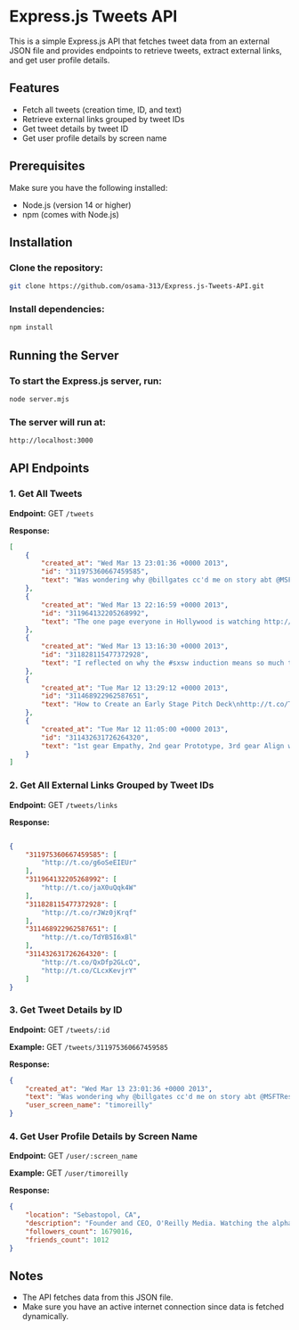 # Express.js Tweets API

This is a simple Express.js API that fetches tweet data from an external JSON file and provides endpoints to retrieve tweets, extract external links, and get user profile details.

## Features

- Fetch all tweets (creation time, ID, and text)
- Retrieve external links grouped by tweet IDs
- Get tweet details by tweet ID
- Get user profile details by screen name

## Prerequisites

Make sure you have the following installed:

- Node.js (version 14 or higher)
- npm (comes with Node.js)

## Installation

### Clone the repository:

```sh
git clone https://github.com/osama-313/Express.js-Tweets-API.git
```
### Install dependencies:
```sh
npm install
```
## Running the Server
### To start the Express.js server, run:

```sh
node server.mjs
```

### The server will run at:
```sh
http://localhost:3000
```

## API Endpoints

### 1. Get All Tweets

**Endpoint:** GET `/tweets`

**Response:**
```json
[
    {
        "created_at": "Wed Mar 13 23:01:36 +0000 2013",
        "id": "311975360667459585",
        "text": "Was wondering why @billgates cc'd me on story abt @MSFTResearch cool viral search tool; discovered I'm featured in it http://t.co/g6oSeEIEUr"
    },
    {
        "created_at": "Wed Mar 13 22:16:59 +0000 2013",
        "id": "311964132205268992",
        "text": "The one page everyone in Hollywood is watching http://t.co/jaX0uQqk4W  This is the film industry's Pebble Watch moment."
    },
    {
        "created_at": "Wed Mar 13 13:16:30 +0000 2013",
        "id": "311828115477372928",
        "text": "I reflected on why the #sxsw induction means so much to me and it took >140 chars: http://t.co/rJWz0jKrqf"
    },
    {
        "created_at": "Tue Mar 12 13:29:12 +0000 2013",
        "id": "311468922962587651",
        "text": "How to Create an Early Stage Pitch Deck\nhttp://t.co/TdYB5I6xBl\n(Great advice from @ryanspoon )"
    },
    {
        "created_at": "Tue Mar 12 11:05:00 +0000 2013",
        "id": "311432631726264320",
        "text": "1st gear Empathy, 2nd gear Prototype, 3rd gear Align w/ Reality http://t.co/QxDfp2GLcQ by @Jabaldaia http://t.co/CLcxKevjrY"
    }
]

```
### 2. Get All External Links Grouped by Tweet IDs

**Endpoint:** GET `/tweets/links`

**Response:**
```json

{
    "311975360667459585": [
        "http://t.co/g6oSeEIEUr"
    ],
    "311964132205268992": [
        "http://t.co/jaX0uQqk4W"
    ],
    "311828115477372928": [
        "http://t.co/rJWz0jKrqf"
    ],
    "311468922962587651": [
        "http://t.co/TdYB5I6xBl"
    ],
    "311432631726264320": [
        "http://t.co/QxDfp2GLcQ",
        "http://t.co/CLcxKevjrY"
    ]
}
```

### 3. Get Tweet Details by ID

**Endpoint:** GET `/tweets/:id`

**Example:** GET `/tweets/311975360667459585`

**Response:**
```json
{
    "created_at": "Wed Mar 13 23:01:36 +0000 2013",
    "text": "Was wondering why @billgates cc'd me on story abt @MSFTResearch cool viral search tool; discovered I'm featured in it http://t.co/g6oSeEIEUr",
    "user_screen_name": "timoreilly"
}
```
### 4. Get User Profile Details by Screen Name

**Endpoint:** GET `/user/:screen_name`

**Example:** GET `/user/timoreilly`

**Response:**
```json
{
    "location": "Sebastopol, CA",
    "description": "Founder and CEO, O'Reilly Media. Watching the alpha geeks, sharing their stories, helping the future unfold.",
    "followers_count": 1679016,
    "friends_count": 1012
}
```
## Notes

- The API fetches data from this JSON file.
- Make sure you have an active internet connection since data is fetched dynamically.
